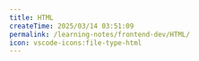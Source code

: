 ```yaml
---
title: HTML
createTime: 2025/03/14 03:51:09
permalink: /learning-notes/frontend-dev/HTML/
icon: vscode-icons:file-type-html
---
```

